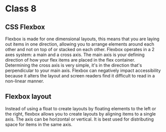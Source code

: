 # Class 8

## CSS Flexbox

Flexbox is made for one dimensional layouts, this means that you are laying out items in one direction, allowing you to arrange elements around each other
and not on top of or stacked on each other.
Flexbox operates in a 2 axes system: a main and a cross axis. The main axis is your defining direction of how your flex items are placed in the flex container.
Determining the cross axis is very simple, it's in the direction that's perpendicular to your main axis.
Flexbox can negatively impact accessibility because it alters the layout and screen readers find it difficult to read in a non-linear manner.

## Flexbox layout

Instead of using a float to create layouts by floating elements to the left or the right, flexbox allows you to create layouts by aligning items to a single axis.
The axis can be horizontal or vertical. It is best used for distributing space for items in the same axis.
